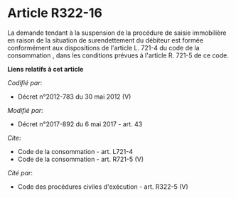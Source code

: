 # Article R322-16

La demande tendant à la suspension de la procédure de saisie immobilière en raison de la situation de surendettement du
débiteur est formée conformément aux 
dispositions de l'article L. 721-4 du code de la consommation
, dans les conditions prévues à l'article R. 721-5 de ce code.

**Liens relatifs à cet article**

_Codifié par_:

  - Décret n°2012-783 du 30 mai 2012 (V)

_Modifié par_:

  - Décret n°2017-892 du 6 mai 2017 - art. 43

_Cite_:

  - Code de la consommation - art. L721-4
  - Code de la consommation - art. R721-5 (V)

_Cité par_:

  - Code des procédures civiles d'exécution - art. R322-5 (V)
